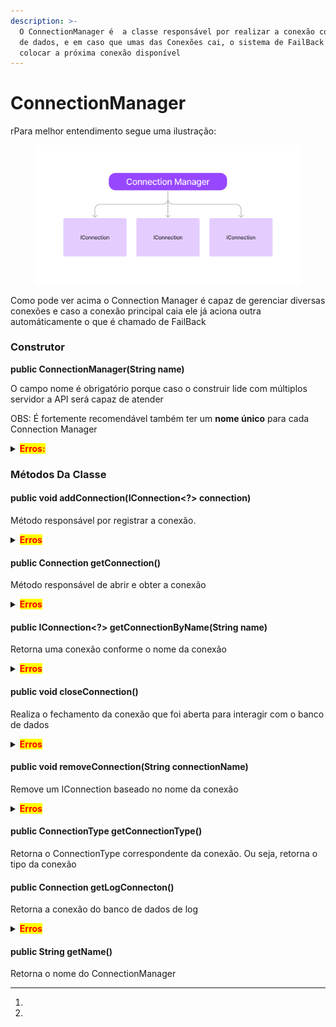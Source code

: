 ```yaml
---
description: >-
  O ConnectionManager é  a classe responsável por realizar a conexão com o banco
  de dados, e em caso que umas das Conexões cai, o sistema de FailBack irá
  colocar a próxima conexão disponível
---
```


# ConnectionManager

rPara melhor entendimento segue uma ilustração:

<figure><img src="../../.gitbook/assets/Untitled.png" alt=""><figcaption></figcaption></figure>

Como pode ver acima o Connection Manager é capaz de gerenciar diversas conexões e caso a conexão principal caia ele já aciona outra automáticamente o que é chamado de FailBack

### Construtor

**public ConnectionManager(String name)**

O campo nome é obrigatório porque caso o construir lide com múltiplos servidor a API será capaz de atender

OBS: É fortemente recomendável também ter um **nome único** para cada Connection Manager

<details>

<summary><mark style="color:red;"><strong>Erros:</strong></mark></summary>

* <mark style="color:red;">NullPointerException</mark> : Ocorre quando o nome é vazio ou nulo

</details>

### Métodos Da Classe

#### public void addConnection(IConnection\<?> connection)

Método responsável por registrar a conexão.

<details>

<summary><mark style="color:red;"><strong>Erros</strong></mark></summary>

* <mark style="color:red;">DuplicateConnectionNameException</mark> : Ocorre quando o nome da conexão já existe
* <mark style="color:red;">Exception</mark> : Ocorre quando qualquer erro que aconteça ao tentar ao registrar a conexão

</details>

#### public Connection getConnection()

Método responsável de abrir e obter a conexão

<details>

<summary><mark style="color:red;"><strong>Erros</strong></mark></summary>

* <mark style="color:red;">NullPointerException</mark> : Ocorre quando não há nenhuma conexão registrada
* <mark style="color:red;">ConnectionNotEstablishedException</mark> : Ocorre quando não foi possível estabilizar a conexão com o banco de dados por qualquer motivo que seja
* <mark style="color:red;">SQLException</mark>: Ocorre quando há alguma inconsistência no código SQL
* <mark style="color:red;">ClassNotFoundException</mark>: Ocorre quando a classe do driver do banco de dados não for encontrada

</details>

#### public IConnection\<?> getConnectionByName(String name)

Retorna uma conexão conforme o nome da conexão

<details>

<summary><mark style="color:red;"><strong>Erros</strong></mark></summary>

* [<mark style="color:red;">NullPointerException</mark>](#user-content-fn-1)[^1] : Ocorre quando não há nenhuma conexão registrada ou quando o nome está vazio
* <mark style="color:red;">Exception</mark>: Ocorre quando é disparado algum erro na função que busca a conexão

</details>

#### public void closeConnection()

Realiza o fechamento da conexão que foi aberta para interagir com o banco de dados

<details>

<summary><mark style="color:red;"><strong>Erros</strong></mark></summary>

* <mark style="color:red;">SQLException</mark> : Ocorre quando  houver algum problema durante o fechamento da conexão com o banco de dados

</details>

#### public void removeConnection(String connectionName)

Remove um IConnection baseado no nome da conexão

<details>

<summary><mark style="color:red;"><strong>Erros</strong></mark></summary>

[<mark style="color:red;">NullPointerException</mark>](#user-content-fn-2)[^2] : Ocorre quando não for passado o nome da conexão

</details>

#### public ConnectionType getConnectionType()

Retorna o ConnectionType correspondente da conexão. Ou seja, retorna o tipo da conexão

#### public Connection getLogConnecton()

Retorna a conexão do banco de dados de log

<details>

<summary><mark style="color:red;"><strong>Erros</strong></mark></summary>

* <mark style="color:red;">ConnectionNotEstablishedException</mark>: Ocorre quando não foi possível fazer a conexão com o banco de dados de Logs
* <mark style="color:red;">SQLException</mark>: Ocorre quando há alguma inconsistência no código SQL
* <mark style="color:red;">ClassNotFoundException</mark>: Ocorre quando a classe do driver do banco de dados não for encontrada

</details>

#### public String getName()

Retorna o nome do ConnectionManager

[^1]: 

[^2]: 

